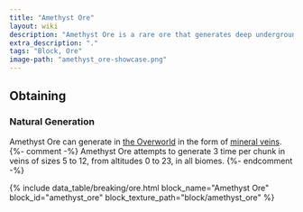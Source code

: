 ```yaml
---
title: "Amethyst Ore"
layout: wiki
description: "Amethyst Ore is a rare ore that generates deep underground and is the only reliable source of Amethyst"
extra_description: "."
tags: "Block, Ore"
image-path: "amethyst_ore-showcase.png"
---
```


## Obtaining
### Natural Generation
Amethyst Ore can generate in [the Overworld](https://minecraft.gamepedia.com/The_Overworld) in the form of [mineral veins](https://minecraft.gamepedia.com/Mineral_vein). {%- comment -%} Amethyst Ore attempts to generate 3 time per chunk in veins of sizes 5 to 12, from altitudes 0 to 23, in all biomes. {%- endcomment -%}

{% include data_table/breaking/ore.html block_name="Amethyst Ore" block_id="amethyst_ore" block_texture_path="block/amethyst_ore" %}
